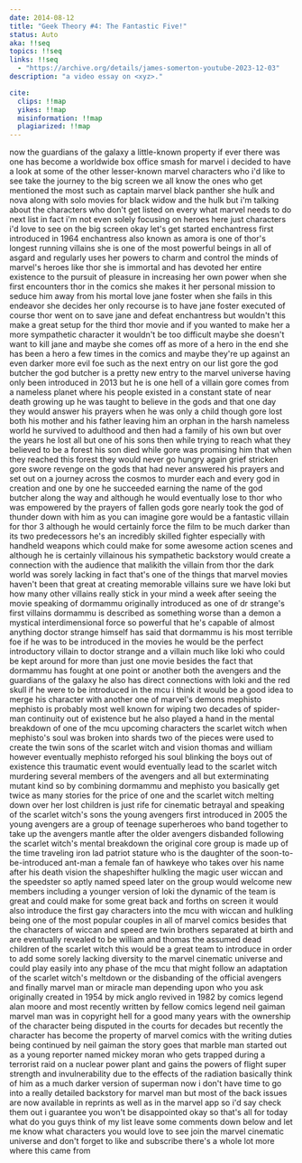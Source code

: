 ```yaml
---
date: 2014-08-12
title: "Geek Theory #4: The Fantastic Five!"
status: Auto
aka: !!seq
topics: !!seq
links: !!seq
  - "https://archive.org/details/james-somerton-youtube-2023-12-03"
description: "a video essay on <xyz>."

cite:
  clips: !!map
  yikes: !!map
  misinformation: !!map
  plagiarized: !!map
---
```

now the guardians of the galaxy a little-known property if ever there was one
has become a worldwide box office smash for marvel i decided to have a look at
some of the other lesser-known marvel characters who i'd like to see take the
journey to the big screen we all know the ones who get mentioned the most such
as captain marvel black panther she hulk and nova along with solo movies for
black widow and the hulk but i'm talking about the characters who don't get
listed on every what marvel needs to do next list in fact i'm not even solely
focusing on heroes here just characters i'd love to see on the big screen okay
let's get started enchantress first introduced in 1964 enchantress also known as
amora is one of thor's longest running villains she is one of the most powerful
beings in all of asgard and regularly uses her powers to charm and control the
minds of marvel's heroes like thor she is immortal and has devoted her entire
existence to the pursuit of pleasure in increasing her own power when she first
encounters thor in the comics she makes it her personal mission to seduce him
away from his mortal love jane foster when she fails in this endeavor she
decides her only recourse is to have jane foster executed of course thor went on
to save jane and defeat enchantress but wouldn't this make a great setup for the
third thor movie and if you wanted to make her a more sympathetic character it
wouldn't be too difficult maybe she doesn't want to kill jane and maybe she
comes off as more of a hero in the end she has been a hero a few times in the
comics and maybe they're up against an even darker more evil foe such as the
next entry on our list gore the god butcher the god butcher is a pretty new
entry to the marvel universe having only been introduced in 2013 but he is one
hell of a villain gore comes from a nameless planet where his people existed in
a constant state of near death growing up he was taught to believe in the gods
and that one day they would answer his prayers when he was only a child though
gore lost both his mother and his father leaving him an orphan in the harsh
nameless world he survived to adulthood and then had a family of his own but
over the years he lost all but one of his sons then while trying to reach what
they believed to be a forest his son died while gore was promising him that when
they reached this forest they would never go hungry again grief stricken gore
swore revenge on the gods that had never answered his prayers and set out on a
journey across the cosmos to murder each and every god in creation and one by
one he succeeded earning the name of the god butcher along the way and although
he would eventually lose to thor who was empowered by the prayers of fallen gods
gore nearly took the god of thunder down with him as you can imagine gore would
be a fantastic villain for thor 3 although he would certainly force the film to
be much darker than its two predecessors he's an incredibly skilled fighter
especially with handheld weapons which could make for some awesome action scenes
and although he is certainly villainous his sympathetic backstory would create a
connection with the audience that malikith the villain from thor the dark world
was sorely lacking in fact that's one of the things that marvel movies haven't
been that great at creating memorable villains sure we have loki but how many
other villains really stick in your mind a week after seeing the movie speaking
of dormammu originally introduced as one of dr strange's first villains dormammu
is described as something worse than a demon a mystical interdimensional force
so powerful that he's capable of almost anything doctor strange himself has said
that dormammu is his most terrible foe if he was to be introduced in the movies
he would be the perfect introductory villain to doctor strange and a villain
much like loki who could be kept around for more than just one movie besides the
fact that dormammu has fought at one point or another both the avengers and the
guardians of the galaxy he also has direct connections with loki and the red
skull if he were to be introduced in the mcu i think it would be a good idea to
merge his character with another one of marvel's demons mephisto mephisto is
probably most well known for wiping two decades of spider-man continuity out of
existence but he also played a hand in the mental breakdown of one of the mcu
upcoming characters the scarlet witch when mephisto's soul was broken into
shards two of the pieces were used to create the twin sons of the scarlet witch
and vision thomas and william however eventually mephisto reforged his soul
blinking the boys out of existence this traumatic event would eventually lead to
the scarlet witch murdering several members of the avengers and all but
exterminating mutant kind so by combining dormammu and mephisto you basically
get twice as many stories for the price of one and the scarlet witch melting
down over her lost children is just rife for cinematic betrayal and speaking of
the scarlet witch's sons the young avengers first introduced in 2005 the young
avengers are a group of teenage superheroes who band together to take up the
avengers mantle after the older avengers disbanded following the scarlet witch's
mental breakdown the original core group is made up of the time traveling iron
lad patriot stature who is the daughter of the soon-to-be-introduced ant-man a
female fan of hawkeye who takes over his name after his death vision the
shapeshifter hulkling the magic user wiccan and the speedster so aptly named
speed later on the group would welcome new members including a younger version
of loki the dynamic of the team is great and could make for some great back and
forths on screen it would also introduce the first gay characters into the mcu
with wiccan and hulkling being one of the most popular couples in all of marvel
comics besides that the characters of wiccan and speed are twin brothers
separated at birth and are eventually revealed to be william and thomas the
assumed dead children of the scarlet witch this would be a great team to
introduce in order to add some sorely lacking diversity to the marvel cinematic
universe and could play easily into any phase of the mcu that might follow an
adaptation of the scarlet witch's meltdown or the disbanding of the official
avengers and finally marvel man or miracle man depending upon who you ask
originally created in 1954 by mick anglo revived in 1982 by comics legend alan
moore and most recently written by fellow comics legend neil gaiman marvel man
was in copyright hell for a good many years with the ownership of the character
being disputed in the courts for decades but recently the character has become
the property of marvel comics with the writing duties being continued by neil
gaiman the story goes that marble man started out as a young reporter named
mickey moran who gets trapped during a terrorist raid on a nuclear power plant
and gains the powers of flight super strength and invulnerability due to the
effects of the radiation basically think of him as a much darker version of
superman now i don't have time to go into a really detailed backstory for marvel
man but most of the back issues are now available in reprints as well as in the
marvel app so i'd say check them out i guarantee you won't be disappointed okay
so that's all for today what do you guys think of my list leave some comments
down below and let me know what characters you would love to see join the marvel
cinematic universe and don't forget to like and subscribe there's a whole lot
more where this came from